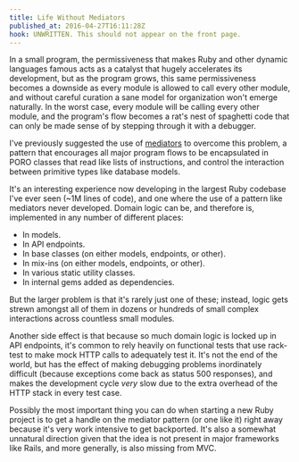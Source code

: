 ```yaml
---
title: Life Without Mediators
published_at: 2016-04-27T16:11:28Z
hook: UNWRITTEN. This should not appear on the front page.
---
```


In a small program, the permissiveness that makes Ruby and other dynamic
languages famous acts as a catalyst that hugely accelerates its development,
but as the program grows, this same permissiveness becomes a downside as every
module is allowed to call every other module, and without careful curation a
sane model for organization won't emerge naturally. In the worst case, every
module will be calling every other module, and the program's flow becomes a
rat's nest of spaghetti code that can only be made sense of by stepping through
it with a debugger.

I've previously suggested the use of [mediators](/mediator) to overcome this
problem, a pattern that encourages all major program flows to be encapsulated
in PORO classes that read like lists of instructions, and control the
interaction between primitive types like database models.

It's an interesting experience now developing in the largest Ruby codebase I've
ever seen (~1M lines of code), and one where the use of a pattern like
mediators never developed. Domain logic can be, and therefore is, implemented
in any number of different places:

* In models.
* In API endpoints.
* In base classes (on either models, endpoints, or other).
* In mix-ins (on either models, endpoints, or other).
* In various static utility classes.
* In internal gems added as dependencies.

But the larger problem is that it's rarely just one of these; instead, logic
gets strewn amongst all of them in dozens or hundreds of small complex
interactions across countless small modules.

Another side effect is that because so much domain logic is locked up in API
endpoints, it's common to rely heavily on functional tests that use rack-test
to make mock HTTP calls to adequately test it. It's not the end of the world,
but has the effect of making debugging problems inordinately difficult (because
exceptions come back as status 500 responses), and makes the development cycle
_very_ slow due to the extra overhead of the HTTP stack in every test case.

Possibly the most important thing you can do when starting a new Ruby project
is to get a handle on the mediator pattern (or one like it) right away because
it's very work intensive to get backported. It's also a somewhat unnatural
direction given that the idea is not present in major frameworks like Rails,
and more generally, is also missing from MVC.
